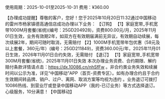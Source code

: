 使用周期：2025-10-01至2025-10-31
费用：¥360.00

【办理成功提醒】尊敬的客户，您好！您于2025年10月20日11:32通过中国移动的雷州市杨家镇德高通信店成功办理以下业务：
【订购】
    【1】家庭宽带_手机宽带1000M月套餐(省统)(编号：25GD204928)，资费800.00元/月，2025年11月01日生效，业务有效期2年，如双方在有效期届满前无异议，有效期自动续展，每次续展2年，期间可随时取消，无需赔付
    【2】1000M手机宽带年包优惠（58元及以上套餐，360元/年）(编号：25GD211849)，资费360.00元/年，2025年11月01日生效，2026年11月01日合约失效，无需赔付
【退订】
    【1】家庭宽带_手机宽带300M月套餐(省统)，2025年11月01日失效
本次办理业务资费、合约期限、解约赔付条款详情请点击：https://dx.10086.cn/nhSfFw 。非合约类业务失效和续展时间以公示为准，详见“中国移动”APP（首页-资费专区）。如有办理合约且于合约生效期间转品牌、销户、过户、离网、取消方案等均视为违约 。业务退订可拨打10086热线、到营业厅或登录中国移动APP（我的-已订业务）等方式选择退订。心级服务，10分满意！【中国移动】